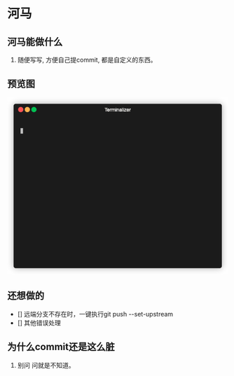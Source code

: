 # 河马
## 河马能做什么
1. 随便写写, 方便自己提commit, 都是自定义的东西。

## 预览图
![demo](./image/demo.gif)

## 还想做的
- [] 远端分支不存在时，一键执行git push --set-upstream
- [] 其他错误处理

## 为什么commit还是这么脏
1. 别问 问就是不知道。